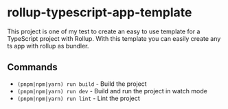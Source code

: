 # rollup-typescript-app-template

This project is one of my test to create an easy to use template for a TypeScript project with Rollup. With this template you can easily create any ts app with rollup as bundler.

## Commands

* `(pnpm|npm|yarn) run build` - Build the project
* `(pnpm|npm|yarn) run dev` - Build and run the project in watch mode
* `(pnpm|npm|yarn) run lint` - Lint the project